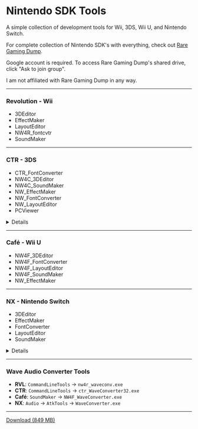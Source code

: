 # Nintendo SDK Tools

A simple collection of development tools for Wii, 3DS, Wii U, and Nintendo Switch.

For complete collection of Nintendo SDK's with everything, check out [Rare Gaming Dump](https://groups.google.com/forum/#!forum/rgd-members).

Google account is required. To access Rare Gaming Dump's shared drive, click "Ask to join group".

I am not affiliated with Rare Gaming Dump in any way.

---

### Revolution - Wii
* 3DEditor
* EffectMaker
* LayoutEditor
* NW4R_fontcvtr
* SoundMaker

---

### CTR - 3DS
* CTR_FontConverter
* NW4C_3DEditor
* NW4C_SoundMaker
* NW_EffectMaker
* NW_FontConverter
* NW_LayoutEditor
* PCViewer

<details>

`CTR_FontConverter` exports fonts as `BCFNT`, a binary CTR font used in many games.

`NW_FontConverter` exports fonts as `BFFNT`, a binary Café font used in the following games:
* PMario & Luigi: Paper Jam (Bros.)
* Mario & Luigi: Superstar Saga + Bowser's Minions
* Mario & Luigi: Bowser's Inside Story + Bowser Jr.'s Journey
* Rhythm Heaven/Paradise Megamix

Not compatible with Wii U and Switch games, so use the font converter tools below instead.

</details>

---

### Café - Wii U
* NW4F_3DEditor
* NW4F_FontConverter
* NW4F_LayoutEditor
* NW4F_SoundMaker
* NW_EffectMaker

---

### NX - Nintendo Switch
* 3DEditor
* EffectMaker
* FontConverter
* LayoutEditor
* SoundMaker

<details>

The first 4 tools are in the `Graphics` folder, `SoundMaker` is in the `Audio` folder.

</details>

---

### Wave Audio Converter Tools
* **RVL**: `CommandLineTools` → `nw4r_waveconv.exe`
* **CTR**: `CommandLineTools` → `ctr_WaveConverter32.exe`
* **Café**: `SoundMaker` → `NW4F_WaveConverter.exe`
* **NX**: `Audio` → `AtkTools` → `WaveConverter.exe`

---

[Download (849 MB)](https://github.com/AromaKitsune/Nintendo-SDK-Tools/releases/download/2021/Nintendo-SDK-Tools.zip)
